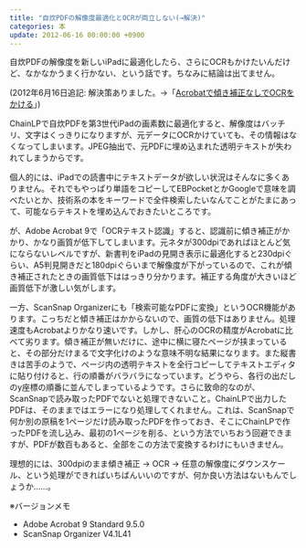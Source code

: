 ```yaml
---
title: "自炊PDFの解像度最適化とOCRが両立しない(→解決)"
categories: 本
update: 2012-06-16 00:00:00 +0900
---
```


自炊PDFの解像度を新しいiPadに最適化したら、さらにOCRもかけたいんだけど、なかなかうまく行かない、という話です。ちなみに結論は出てません。

(2012年6月16日追記: 解決策ありました。→「[Acrobatで傾き補正なしでOCRをかける](20120616.html)」)

ChainLPで自炊PDFを第3世代iPadの画素数に最適化すると、解像度はバッチリ、文字はくっきりになりますが、元データにOCRかけていても、その情報はなくなってしまいます。JPEG抽出で、元PDFに埋め込まれた透明テキストが失われてしまうからです。

個人的には、iPadでの読書中にテキストデータが欲しい状況はそんなに多くありません。それでもやっぱり単語をコピーしてEBPocketとかGoogleで意味を調べたいとか、技術系の本をキーワードで全件検索したいなんてことがたまにあって、可能ならテキストを埋め込んでおきたいところです。

が、Adobe Acrobat 9で「OCRテキスト認識」すると、認識前に傾き補正がかかり、かなり画質が低下してしまいます。元ネタが300dpiであればほとんど気にならないレベルですが、新書判をiPadの見開き表示に最適化すると230dpiぐらい、A5判見開きだと180dpiぐらいまで解像度が下がっているので、これが傾き補正されたときの画質低下ははっきり分かります。補正する角度が大きいほど画質低下が激しい気がします。

一方、ScanSnap Organizerにも「検索可能なPDFに変換」というOCR機能があります。こっちだと傾き補正はかからないので、画質の低下はありません。処理速度もAcrobatよりかなり速いです。しかし、肝心のOCRの精度がAcrobatに比べて劣ります。傾き補正が無いだけに、途中に横に寝たページが挟まっていると、その部分だけまるで文字化けのような意味不明な結果になります。また縦書きは苦手のようで、ページ内の透明テキストを全行コピーしてテキストエディタに貼り付けると、行の順番がバラバラになっています。どうやら、各行の出だしのy座標の順番に並んでしまっているようです。さらに致命的なのが、ScanSnapで読み取ったPDFでないと処理できないこと。ChainLPで出力したPDFは、そのままではエラーになり処理してくれません。これは、ScanSnapで何か別の原稿を1ページだけ読み取ったPDFを作っておき、そこにChainLPで作ったPDFを流し込み、最初の1ページを削る、という方法でいちおう回避できますが、PDFが数百もあると、全部をこの方法で変換するわけにもいきません。

理想的には、300dpiのまま傾き補正 → OCR → 任意の解像度にダウンスケール、という処理ができればいちばんいいのですが、何か良い方法はないもんでしょうか……。

※バージョンメモ

- Adobe Acrobat 9 Standard 9.5.0
- ScanSnap Organizer V4.1L41
